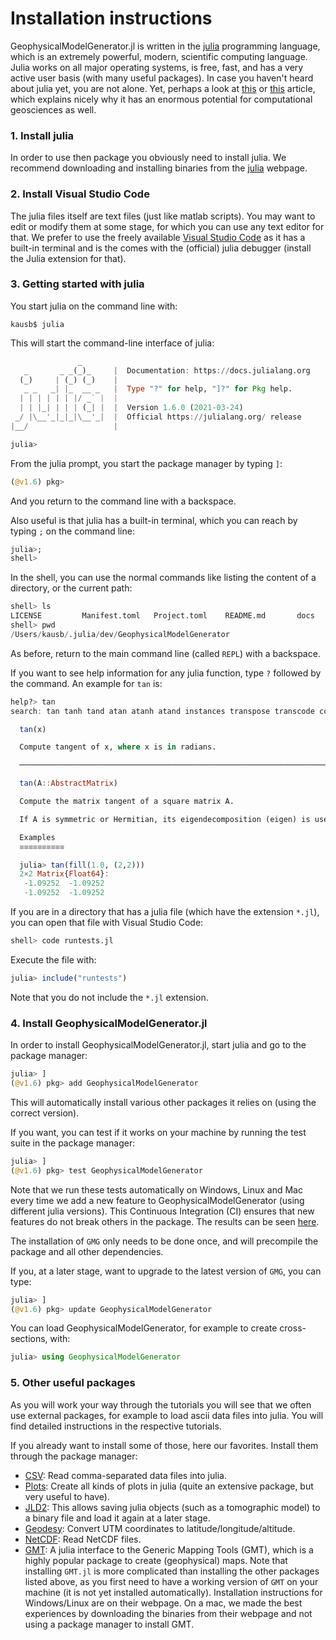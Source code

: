 # Installation instructions

GeophysicalModelGenerator.jl is written in the [julia](https://julialang.org) programming language, which is an extremely powerful, modern, scientific computing language. Julia works on all major operating systems, is free, fast, and has a very active user basis (with many useful packages). In case you haven't heard about julia yet, you are not alone. Yet, perhaps a look at [this](https://www.nature.com/articles/d41586-019-02310-3) or [this](https://thenextweb.com/news/watch-out-python-julia-programming-coding-language-coming-for-crown-syndication) article, which explains nicely why it has an enormous potential for computational geosciences as well.

### 1. Install julia
In order to use then package you obviously need to install julia. We recommend downloading and installing binaries from the [julia](https://julialang.org) webpage.


### 2. Install Visual Studio Code
The julia files itself are text files (just like matlab scripts). You may want to edit or modify them at some stage, for which you can use any text editor for that. We prefer to use the freely available [Visual Studio Code](https://code.visualstudio.com) as it has a built-in terminal and is the comes with the (official) julia debugger (install the Julia extension for that).

### 3. Getting started with julia
You start julia on the command line with:
```
kausb$ julia
```
This will start the command-line interface of julia:
```julia
               _
   _       _ _(_)_     |  Documentation: https://docs.julialang.org
  (_)     | (_) (_)    |
   _ _   _| |_  __ _   |  Type "?" for help, "]?" for Pkg help.
  | | | | | | |/ _` |  |
  | | |_| | | | (_| |  |  Version 1.6.0 (2021-03-24)
 _/ |\__'_|_|_|\__'_|  |  Official https://julialang.org/ release
|__/                   |

julia>
```

From the julia prompt, you start the package manager by typing `]`:
```julia
(@v1.6) pkg>
```
And you return to the command line with a backspace.

Also useful is that julia has a built-in terminal, which you can reach by typing `;` on the command line:
```julia
julia>;
shell>
```
In the shell, you can use the normal commands like listing the content of a directory, or the current path:
```julia
shell> ls
LICENSE         Manifest.toml   Project.toml    README.md       docs            src             test            tutorial
shell> pwd
/Users/kausb/.julia/dev/GeophysicalModelGenerator
```
As before, return to the main command line (called `REPL`) with a backspace.

If you want to see help information for any julia function, type `?` followed by the command.
An example for `tan` is:
```julia
help?> tan
search: tan tanh tand atan atanh atand instances transpose transcode contains UnitRange ReentrantLock StepRange StepRangeLen trailing_ones trailing_zeros

  tan(x)

  Compute tangent of x, where x is in radians.

  ────────────────────────────────────────────────────────────────────────────────────────────────────────────────────────────────────────────────────────

  tan(A::AbstractMatrix)

  Compute the matrix tangent of a square matrix A.

  If A is symmetric or Hermitian, its eigendecomposition (eigen) is used to compute the tangent. Otherwise, the tangent is determined by calling exp.

  Examples
  ≡≡≡≡≡≡≡≡≡≡

  julia> tan(fill(1.0, (2,2)))
  2×2 Matrix{Float64}:
   -1.09252  -1.09252
   -1.09252  -1.09252
```

If you are in a directory that has a julia file (which have the extension `*.jl`), you can open that file with Visual Studio Code:
```julia
shell> code runtests.jl
```
Execute the file with:
```julia
julia> include("runtests")
```
Note that you do not include the `*.jl` extension.


### 4. Install GeophysicalModelGenerator.jl
In order to install GeophysicalModelGenerator.jl, start julia and go to the package manager:
```julia
julia> ]
(@v1.6) pkg> add GeophysicalModelGenerator
```
This will automatically install various other packages it relies on (using the correct version).

If you want, you can test if it works on your machine by running the test suite in the package manager:
```julia
julia> ]
(@v1.6) pkg> test GeophysicalModelGenerator
```
Note that we run these tests automatically on Windows, Linux and Mac every time we add a new feature to GeophysicalModelGenerator (using different julia versions). This Continuous Integration (CI) ensures that new features do not break others in the package. The results can be seen [here](https://github.com/JuliaGeodynamics/GeophysicalModelGenerator.jl/actions).

The installation of `GMG` only needs to be done once, and will precompile the package and all other dependencies.

If you, at a later stage, want to upgrade to the latest version of `GMG`, you can type:
```julia
julia> ]
(@v1.6) pkg> update GeophysicalModelGenerator
```

You can load GeophysicalModelGenerator, for example to create cross-sections, with:
```julia
julia> using GeophysicalModelGenerator
```

### 5. Other useful packages
As you will work your way through the tutorials you will see that we often use external packages, for example to load ascii data files into julia. You will find detailed instructions in the respective tutorials.

If you already want to install some of those, here our favorites. Install them through the package manager:

- [CSV](https://github.com/JuliaData/CSV.jl): Read comma-separated data files into julia.
- [Plots](https://github.com/JuliaPlots/Plots.jl): Create all kinds of plots in julia (quite an extensive package, but very useful to have).
- [JLD2](https://github.com/JuliaIO/JLD2.jl): This allows saving julia objects (such as a tomographic model) to a binary file and load it again at a later stage.
- [Geodesy](https://github.com/JuliaGeo/Geodesy.jl): Convert UTM coordinates to latitude/longitude/altitude.
- [NetCDF](https://github.com/JuliaGeo/NetCDF.jl): Read NetCDF files.
- [GMT](https://github.com/GenericMappingTools/GMT.jl): A julia interface to the Generic Mapping Tools (GMT), which is a highly popular package to create (geophysical) maps. Note that installing `GMT.jl` is more complicated than installing the other packages listed above, as you first need to have a working version of `GMT` on your machine (it is not yet installed automatically). Installation instructions for Windows/Linux are on their webpage. On a mac, we made the best experiences by downloading the binaries from their webpage and not using a package manager to install GMT.
